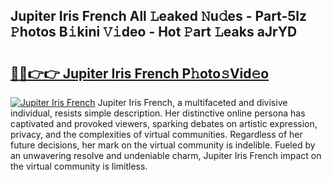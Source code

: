 ## Jupiter Iris French All 𝙻eaked 𝙽u𝚍es - Part-5lz 𝙿hotos B𝚒kini 𝚅𝚒deo - Hot 𝙿art 𝙻eaks aJrYD

# <h2><a href="http://ld0lsb.urlbe.top/?page=Jupiter+Iris+French">🔗🔗👉👉 Jupiter Iris French P𝚑oto𝚜Vid𝚎o</a></h2>

[![Jupiter Iris French](https://i.imgur.com/eBuTRDB.gif)](http://ld0lsb.urlbe.top/?page=Jupiter+Iris+French)
Jupiter Iris French, a multifaceted and divisive individual, resists simple description. Her distinctive online persona has captivated and provoked viewers, sparking debates on artistic expression, privacy, and the complexities of virtual communities. Regardless of her future decisions, her mark on the virtual community is indelible. Fueled by an unwavering resolve and undeniable charm, Jupiter Iris French impact on the virtual community is limitless.

